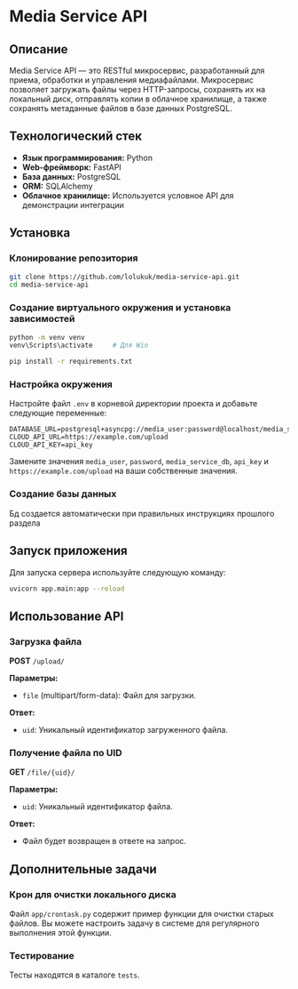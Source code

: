 # Media Service API

## Описание

Media Service API — это RESTful микросервис, разработанный для приема, обработки и управления медиафайлами. Микросервис позволяет загружать файлы через HTTP-запросы, сохранять их на локальный диск, отправлять копии в облачное хранилище, а также сохранять метаданные файлов в базе данных PostgreSQL.

## Технологический стек

- **Язык программирования:** Python
- **Web-фреймворк:** FastAPI
- **База данных:** PostgreSQL
- **ORM:** SQLAlchemy
- **Облачное хранилище:** Используется условное API для демонстрации интеграции

## Установка

### Клонирование репозитория

```bash
git clone https://github.com/lolukuk/media-service-api.git
cd media-service-api
```

### Создание виртуального окружения и установка зависимостей

```bash
python -m venv venv
venv\Scripts\activate     # Для Win

pip install -r requirements.txt
```

### Настройка окружения

Настройте файл `.env` в корневой директории проекта и добавьте следующие переменные:

```plaintext
DATABASE_URL=postgresql+asyncpg://media_user:password@localhost/media_service_db
CLOUD_API_URL=https://example.com/upload
CLOUD_API_KEY=api_key
```

Замените значения `media_user`, `password`, `media_service_db`, `api_key` и `https://example.com/upload` на ваши собственные значения.

### Создание базы данных

Бд создается автоматически при правильных инструкциях прошлого раздела

## Запуск приложения

Для запуска сервера используйте следующую команду:

```bash
uvicorn app.main:app --reload
```

## Использование API

### Загрузка файла

**POST** `/upload/`

**Параметры:**

- `file` (multipart/form-data): Файл для загрузки.

**Ответ:**

- `uid`: Уникальный идентификатор загруженного файла.

### Получение файла по UID

**GET** `/file/{uid}/`

**Параметры:**

- `uid`: Уникальный идентификатор файла.

**Ответ:**

- Файл будет возвращен в ответе на запрос.

## Дополнительные задачи

### Крон для очистки локального диска

Файл `app/crontask.py` содержит пример функции для очистки старых файлов. Вы можете настроить задачу в системе для регулярного выполнения этой функции.

### Тестирование

Тесты находятся в каталоге `tests`.